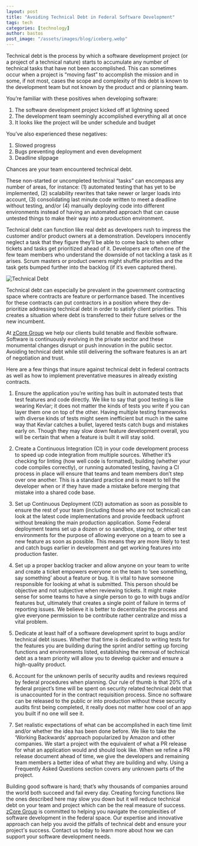 ```yaml
---
layout: post
title: "Avoiding Technical Debt in Federal Software Development"
tags: tech
categories: [technology]
author: bastos
post_image: "/assets/images/blog/iceberg.webp"
---
```


Technical debt is the process by which a software development project (or a project of a technical nature) starts to accumulate any number of technical tasks that have not been accomplished. This can sometimes occur when a project is “moving fast” to accomplish the mission and in some, if not most, cases the scope and complexity of this debt is known to the development team but not known by the product and or planning team.

You’re familiar with these positives when developing software:

1. The software development project kicked off at lightning speed
2. The development team seemingly accomplished everything all at once
3. It looks like the project will be under schedule and budget

You’ve also experienced these negatives:

1. Slowed progress
2. Bugs preventing deployment and even development
3. Deadline slippage

Chances are your team encountered technical debt.

These non-started or uncompleted technical “tasks” can encompass any number of areas, for instance: (1) automated testing that has yet to be implemented, (2) scalability rewrites that take newer or larger loads into account, (3) consolidating last minute code written to meet a deadline without testing, and/or (4) manually deploying code into different environments instead of having an automated approach that can cause untested things to make their way into a production environment.

Technical debt can function like real debt as developers rush to impress the customer and/or product owners at a demonstration. Developers innocently neglect a task that they figure they’ll be able to come back to when other tickets and tasks get prioritized ahead of it. Developers are often one of the few team members who understand the downside of not tackling a task as it arises. Scrum masters or product owners might shuffle priorities and the task gets bumped further into the backlog (if it’s even captured there).

![Technical Debt](/assets/img/blog/tech-debt.webp)

Technical debt can especially be prevalent in the government contracting space where contracts are feature or performance based. The incentives for these contracts can put contractors in a position where they de-prioritize addressing technical debt in order to satisfy client priorities. This creates a situation where debt is transferred to their future selves or the new incumbent.

At [zCore Group](https://zcoregroup.com/) we help our clients build tenable and flexible software. Software is continuously evolving in the private sector and these monumental changes disrupt or push innovation in the public sector. Avoiding technical debt while still delivering the software features is an art of negotiation and trust.

Here are a few things that insure against technical debt in federal contracts as well as how to implement preventative measures in already existing contracts.

1. Ensure the application you’re writing has built in automated tests that test features and code directly. We like to say that good testing is like wearing Kevlar; it does not matter the kinds of tests you write if you can layer them one on top of the other. Having multiple testing frameworks with diverse kinds of tests might seem inefficient but much in the same way that Kevlar catches a bullet, layered tests catch bugs and mistakes early on. Though they may slow down feature development overall, you will be certain that when a feature is built it will stay solid.

2. Create a Continuous Integration (CI) in your code development process to speed up code integration from multiple sources. Whether it’s checking for linting (how well code is formatted), building (whether your code compiles correctly), or running automated testing, having a CI process in place will ensure that teams and team members don’t step over one another. This is a standard practice and is meant to tell the developer when or if they have made a mistake before merging that mistake into a shared code base.

3. Set up Continuous Deployment (CD) automation as soon as possible to ensure the rest of your team (including those who are not technical) can look at the latest code implementations and provide feedback upfront without breaking the main production application. Some Federal deployment teams set up a dozen or so sandbox, staging, or other test environments for the purpose of allowing everyone on a team to see a new feature as soon as possible. This means they are more likely to test and catch bugs earlier in development and get working features into production faster.

4. Set up a proper backlog tracker and allow anyone on your team to write and create a ticket empowers everyone on the team to ‘see something, say something’ about a feature or bug. It is vital to have someone responsible for looking at what is submitted. This person should be objective and not subjective when reviewing tickets. It might make sense for some teams to have a single person to go to with bugs and/or features but, ultimately that creates a single point of failure in terms of reporting issues. We believe it is better to decentralize the process and give everyone permission to be contribute rather centralize and miss a vital problem.

5. Dedicate at least half of a software development sprint to bugs and/or technical debt issues. Whether that time is dedicated to writing tests for the features you are building during the sprint and/or setting up forcing functions and environments listed, establishing the removal of technical debt as a team priority will allow you to develop quicker and ensure a high-quality product.

6. Account for the unknown perils of security audits and reviews required by federal procedures when planning. Our rule of thumb is that 20% of a federal project’s time will be spent on security related technical debt that is unaccounted for in the contract requisition process. Since no software can be released to the public or into production without these security audits first being completed, it really does not matter how cool of an app you built if no one will see it.

7. Set realistic expectations of what can be accomplished in each time limit and/or whether the idea has been done before. We like to take the ‘Working Backwards’ approach popularized by Amazon and other companies. We start a project with the equivalent of what a PR release for what an application would and should look like. When we refine a PR release document ahead of time, we give the developers and remaining team members a better idea of what they are building and why. Using a Frequently Asked Questions section covers any unknown parts of the project.

Building good software is hard; that’s why thousands of companies around the world both succeed and fail every day. Creating forcing functions like the ones described here may slow you down but it will reduce technical debt on your team and project which can be the real measure of success. [zCore Group](https://zcoregroup.com/about/) is committed to helping you navigate the complexities of software development in the federal space. Our expertise and innovative approach can help you avoid the pitfalls of technical debt and ensure your project's success. Contact us today to learn more about how we can support your software development needs.
